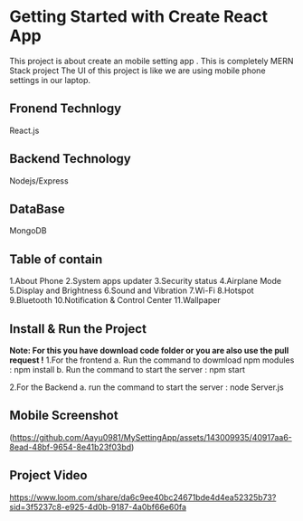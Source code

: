 # Getting Started with Create React App

This project is about create an mobile setting app . This is completely MERN Stack project
The UI of this project is like we are using mobile phone settings in our laptop. 

## Fronend Technlogy
React.js


## Backend Technology
Nodejs/Express

## DataBase
MongoDB

## Table of contain

1.About Phone
2.System apps updater
3.Security status
4.Airplane Mode
5.Display and Brightness
6.Sound and Vibration
7.Wi-Fi
8.Hotspot
9.Bluetooth
10.Notification & Control Center
11.Wallpaper

## Install & Run the Project 

**Note: For this you have download code folder or you are also use the pull request  !**
1.For the frontend 
              a.  Run the command to dowmload npm modules : npm install 
              b.  Run the command to start the server : npm start
                     
2.For the Backend 
                a. run the command to start the server : node Server.js



## Mobile Screenshot

(https://github.com/Aayu0981/MySettingApp/assets/143009935/40917aa6-8ead-48bf-9654-8e41b23f03bd)


## Project Video

https://www.loom.com/share/da6c9ee40bc24671bde4d4ea52325b73?sid=3f5237c8-e925-4d0b-9187-4a0bf66e60fa



